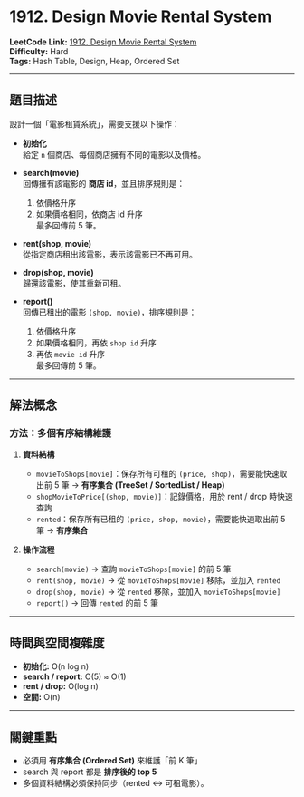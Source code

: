 # 1912. Design Movie Rental System

**LeetCode Link:** [1912. Design Movie Rental System](https://leetcode.com/problems/design-movie-rental-system/)  
**Difficulty:** Hard  
**Tags:** Hash Table, Design, Heap, Ordered Set

---

## 題目描述
設計一個「電影租賃系統」，需要支援以下操作：

- **初始化**  
  給定 `n` 個商店、每個商店擁有不同的電影以及價格。

- **search(movie)**  
  回傳擁有該電影的 **商店 id**，並且排序規則是：
  1. 依價格升序
  2. 如果價格相同，依商店 id 升序  
  最多回傳前 5 筆。

- **rent(shop, movie)**  
  從指定商店租出該電影，表示該電影已不再可用。

- **drop(shop, movie)**  
  歸還該電影，使其重新可租。

- **report()**  
  回傳已租出的電影 `(shop, movie)`，排序規則是：
  1. 依價格升序
  2. 如果價格相同，再依 `shop id` 升序
  3. 再依 `movie id` 升序  
  最多回傳前 5 筆。

---

## 解法概念

### 方法：多個有序結構維護
1. **資料結構**
   - `movieToShops[movie]`：保存所有可租的 `(price, shop)`，需要能快速取出前 5 筆 → **有序集合 (TreeSet / SortedList / Heap)**
   - `shopMovieToPrice[(shop, movie)]`：記錄價格，用於 rent / drop 時快速查詢
   - `rented`：保存所有已租的 `(price, shop, movie)`，需要能快速取出前 5 筆 → **有序集合**

2. **操作流程**
   - `search(movie)` → 查詢 `movieToShops[movie]` 的前 5 筆  
   - `rent(shop, movie)` → 從 `movieToShops[movie]` 移除，並加入 `rented`  
   - `drop(shop, movie)` → 從 `rented` 移除，並加入 `movieToShops[movie]`  
   - `report()` → 回傳 `rented` 的前 5 筆

---

## 時間與空間複雜度
- **初始化:** O(n log n)  
- **search / report:** O(5) ≈ O(1)  
- **rent / drop:** O(log n)  
- **空間:** O(n)

---

## 關鍵重點
- 必須用 **有序集合 (Ordered Set)** 來維護「前 K 筆」  
- search 與 report 都是 **排序後的 top 5**  
- 多個資料結構必須保持同步（rented ↔ 可租電影）。
